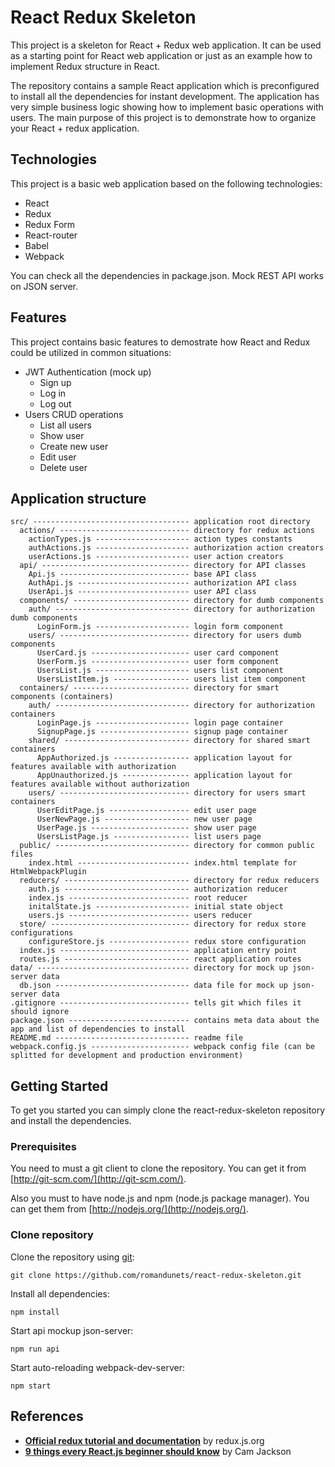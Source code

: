 # React Redux Skeleton

This project is a skeleton for React + Redux web application. It can be used as a starting point for React web application or just as an example how to implement Redux structure in React.

The repository contains a sample React application which is preconfigured to install all the dependencies for instant development. The application has very simple business logic showing how to implement basic operations with users. The main purpose of this project is to demonstrate how to organize your React + redux application.

## Technologies

This project is a basic web application based on the following technologies:
* React
* Redux
* Redux Form
* React-router
* Babel
* Webpack

You can check all the dependencies in package.json. Mock REST API works on JSON server.

## Features

This project contains basic features to demostrate how React and Redux could be utilized in common situations:
* JWT Authentication (mock up)
  * Sign up
  * Log in
  * Log out
* Users CRUD operations
  * List all users
  * Show user
  * Create new user
  * Edit user
  * Delete user

## Application structure

```
src/ ----------------------------------- application root directory
  actions/ ----------------------------- directory for redux actions
    actionTypes.js --------------------- action types constants
    authActions.js --------------------- authorization action creators
    userActions.js --------------------- user action creators
  api/ --------------------------------- directory for API classes
    Api.js ----------------------------- base API class
    AuthApi.js ------------------------- authorization API class
    UserApi.js ------------------------- user API class
  components/ -------------------------- directory for dumb components
    auth/ ------------------------------ directory for authorization dumb components
      LoginForm.js --------------------- login form component
    users/ ----------------------------- directory for users dumb components
      UserCard.js ---------------------- user card component
      UserForm.js ---------------------- user form component
      UsersList.js --------------------- users list component
      UsersListItem.js ----------------- users list item component
  containers/ -------------------------- directory for smart components (containers)
    auth/ ------------------------------ directory for authorization containers
      LoginPage.js --------------------- login page container
      SignupPage.js -------------------- signup page container
    shared/ ---------------------------- directory for shared smart containers
      AppAuthorized.js ----------------- application layout for features available with authorization
      AppUnauthorized.js --------------- application layout for features available without authorization
    users/ ----------------------------- directory for users smart containers
      UserEditPage.js ------------------ edit user page
      UserNewPage.js ------------------- new user page
      UserPage.js ---------------------- show user page
      UsersListPage.js ----------------- list users page
  public/ ------------------------------ directory for common public files
    index.html ------------------------- index.html template for HtmlWebpackPlugin
  reducers/ ---------------------------- directory for redux reducers
    auth.js ---------------------------- authorization reducer
    index.js --------------------------- root reducer
    initalState.js --------------------- initial state object
    users.js --------------------------- users reducer
  store/ ------------------------------- directory for redux store configurations
    configureStore.js ------------------ redux store configuration
  index.js ----------------------------- application entry point
  routes.js ---------------------------- react application routes
data/ ---------------------------------- directory for mock up json-server data
  db.json ------------------------------ data file for mock up json-server data
.gitignore ----------------------------- tells git which files it should ignore
package.json --------------------------- contains meta data about the app and list of dependencies to install
README.md ------------------------------ readme file
webpack.config.js ---------------------- webpack config file (can be splitted for development and production environment)
```

## Getting Started

To get you started you can simply clone the react-redux-skeleton repository and install the dependencies.

### Prerequisites

You need to must a git client to clone the repository. You can get it from [http://git-scm.com/](http://git-scm.com/).

Also you must to have node.js and npm (node.js package manager). You can get them from [http://nodejs.org/](http://nodejs.org/).

### Clone repository

Clone the repository using [git](git):

```
git clone https://github.com/romandunets/react-redux-skeleton.git
```

Install all dependencies:

```
npm install
```

Start api mockup json-server:

```
npm run api
```

Start auto-reloading webpack-dev-server:

```
npm start
```

## References

* **[Official redux tutorial and documentation](http://redux.js.org/docs/introduction/)** by redux.js.org
* **[9 things every React.js beginner should know](https://camjackson.net/post/9-things-every-reactjs-beginner-should-know/)** by Cam Jackson
